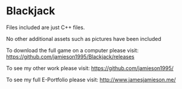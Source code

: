 # Blackjack

Files included are just C++ files.

No other additional assets such as pictures have been included

To download the full game on a computer please visit: https://github.com/jamieson1995/Blackjack/releases

To see my other work please visit: https://github.com/jamieson1995/

To see my full E-Portfolio please visit: http://www.jamesjamieson.me/
